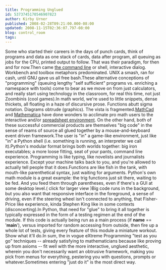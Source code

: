 ```yaml
---
title: Programming Unglued
id: 5373745170546907823
author: Kirby Urner
published: 2008-02-28T09:21:00.000-08:00
updated: 2008-11-15T02:36:07.797-08:00
blog: control_room
tags: 
---
```


Some who started their careers in the days of punch cards, think of programs and data as one stack of cards, data after program, all queuing as jobs for the CPU, printed output to follow.  That was their paradigm, for then and for now.Then came [the command line](http://www.cryptonomicon.com/beginning.html) or shell, interactive dialog.  Workbench and toolbox metaphors predominated.  UNIX a smash, ran for cash, until GNU gave us all free bash.These alternative conceptions of "programming" (queuing lengthy "self sufficient" programs vs. enriching a namespace with tools) come to bear as we move on from just calculators, and really start using technology in the classroom, for real this time, not just Zoombinis (cool games).In math world, we're used to little snippets, dense thickets, all floating in a haze of discursive prose.  Functions abutt sigma notation.  Diagrams obtrude (graphics).  The vista is fragmented.[MathCad](http://en.wikipedia.org/wiki/MathCAD) and [Mathematica](http://en.wikipedia.org/wiki/Mathematica) have done wonders to acclimate pro math users to the interactive and/or [spreadsheet environment](http://www.resolverhacks.net/). On the other hand, both of these successful commercial products are themselves "big code" in the sense of reams of source all glued together by a mouse-and-keyboard event driven framework.The user is "in" a game-like environment, just like "in" a Python shell (i.e. something is running, an interpreter we call it).Python's modular format brings both worlds together:  big iron executables; a more loose fitting, seat of your pants, command line experience.  Programming is like typing, like novelists and journalists experience.  Except your machine talks back to you, and you're allowed to actually tell people that it does.Functions are like fish in the tank, with mouth-like parenthetical syntax, just waiting for arguments. Python's own math module is a great example: the trig functions just sit there, waiting to be fed. And you feed them through parentheses, even if there's a GUI at some desktop level.[](https://blogger.googleusercontent.com/img/b/R29vZ2xl/AVvXsEgbicLgVctlo5W952aDtXx90EBQEfA56qX208wJcP1NvhLTYMRkjrp_QEhrymFP4iu9Z2bvA5urDb7Xo4oLP_g_69tSCWF9NhC1Jfqn78CAdzQi4R3ztPN5YOfndvS00teiZX4b/s1600-h/modulemath.jpg)( click for larger view )Big code runs in the background, but you also want that responsive interface in the foreground, a sense of driving, even if the steering wheel isn't connected to anything, that Fisher-Price like experience, kinda Stephen King like in some contexts (disconcerting).In Python, that need for "glue" to bring it all together is typically expressed in the form of a testing regimen at the end of the module.  If this code is actually being run as a main process (if __name__ == '__main__'), versus imported for random accessing from outside, then fire up a whole lot of tests, giving every feature of this module a miniature workout.  Show what it'll do.In sum, the in vogue eXtreme Programming "test as you go" techniques -- already satisfying to mathematicians because like proving up from axioms -- fit well with the more interactive, unglued aesthetic, wherein you don't necessarily want an obtrusive framework, making you pick from menus for everything, pestering you with questions, prompts or whatever.Sometimes entering "just do it" is the most direct way.